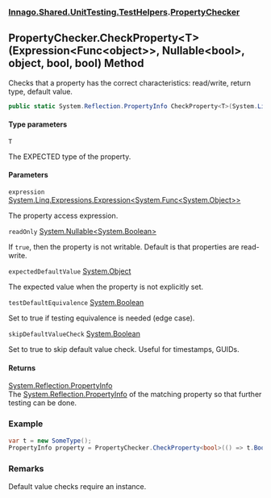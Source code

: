 ### [Innago\.Shared\.UnitTesting\.TestHelpers](../index.md 'Innago\.Shared\.UnitTesting\.TestHelpers').[PropertyChecker](index.md 'Innago\.Shared\.UnitTesting\.TestHelpers\.PropertyChecker')

## PropertyChecker\.CheckProperty\<T\>\(Expression\<Func\<object\>\>, Nullable\<bool\>, object, bool, bool\) Method

Checks that a property has the correct characteristics: read/write, return type, default value\.

```csharp
public static System.Reflection.PropertyInfo CheckProperty<T>(System.Linq.Expressions.Expression<System.Func<object?>> expression, System.Nullable<bool> readOnly=null, object? expectedDefaultValue=null, bool testDefaultEquivalence=false, bool skipDefaultValueCheck=false);
```
#### Type parameters

<a name='Innago.Shared.UnitTesting.TestHelpers.PropertyChecker.CheckProperty_T_(System.Linq.Expressions.Expression_System.Func_object__,System.Nullable_bool_,object,bool,bool).T'></a>

`T`

The EXPECTED type of the property\.
#### Parameters

<a name='Innago.Shared.UnitTesting.TestHelpers.PropertyChecker.CheckProperty_T_(System.Linq.Expressions.Expression_System.Func_object__,System.Nullable_bool_,object,bool,bool).expression'></a>

`expression` [System\.Linq\.Expressions\.Expression&lt;](https://learn.microsoft.com/en-us/dotnet/api/system.linq.expressions.expression-1 'System\.Linq\.Expressions\.Expression\`1')[System\.Func&lt;](https://learn.microsoft.com/en-us/dotnet/api/system.func-1 'System\.Func\`1')[System\.Object](https://learn.microsoft.com/en-us/dotnet/api/system.object 'System\.Object')[&gt;](https://learn.microsoft.com/en-us/dotnet/api/system.func-1 'System\.Func\`1')[&gt;](https://learn.microsoft.com/en-us/dotnet/api/system.linq.expressions.expression-1 'System\.Linq\.Expressions\.Expression\`1')

The property access expression\.

<a name='Innago.Shared.UnitTesting.TestHelpers.PropertyChecker.CheckProperty_T_(System.Linq.Expressions.Expression_System.Func_object__,System.Nullable_bool_,object,bool,bool).readOnly'></a>

`readOnly` [System\.Nullable&lt;](https://learn.microsoft.com/en-us/dotnet/api/system.nullable-1 'System\.Nullable\`1')[System\.Boolean](https://learn.microsoft.com/en-us/dotnet/api/system.boolean 'System\.Boolean')[&gt;](https://learn.microsoft.com/en-us/dotnet/api/system.nullable-1 'System\.Nullable\`1')

If `true`, then the property is not writable\. Default is that properties are read\-write\.

<a name='Innago.Shared.UnitTesting.TestHelpers.PropertyChecker.CheckProperty_T_(System.Linq.Expressions.Expression_System.Func_object__,System.Nullable_bool_,object,bool,bool).expectedDefaultValue'></a>

`expectedDefaultValue` [System\.Object](https://learn.microsoft.com/en-us/dotnet/api/system.object 'System\.Object')

The expected value when the property is not explicitly set\.

<a name='Innago.Shared.UnitTesting.TestHelpers.PropertyChecker.CheckProperty_T_(System.Linq.Expressions.Expression_System.Func_object__,System.Nullable_bool_,object,bool,bool).testDefaultEquivalence'></a>

`testDefaultEquivalence` [System\.Boolean](https://learn.microsoft.com/en-us/dotnet/api/system.boolean 'System\.Boolean')

Set to true if testing equivalence is needed \(edge case\)\.

<a name='Innago.Shared.UnitTesting.TestHelpers.PropertyChecker.CheckProperty_T_(System.Linq.Expressions.Expression_System.Func_object__,System.Nullable_bool_,object,bool,bool).skipDefaultValueCheck'></a>

`skipDefaultValueCheck` [System\.Boolean](https://learn.microsoft.com/en-us/dotnet/api/system.boolean 'System\.Boolean')

Set to true to skip default value check\. Useful for timestamps, GUIDs\.

#### Returns
[System\.Reflection\.PropertyInfo](https://learn.microsoft.com/en-us/dotnet/api/system.reflection.propertyinfo 'System\.Reflection\.PropertyInfo')  
The [System\.Reflection\.PropertyInfo](https://learn.microsoft.com/en-us/dotnet/api/system.reflection.propertyinfo 'System\.Reflection\.PropertyInfo') of the matching property so that further testing can be done\.

### Example

```csharp
var t = new SomeType();
PropertyInfo property = PropertyChecker.CheckProperty<bool>(() => t.BoolProp);
```

### Remarks
Default value checks require an instance\.